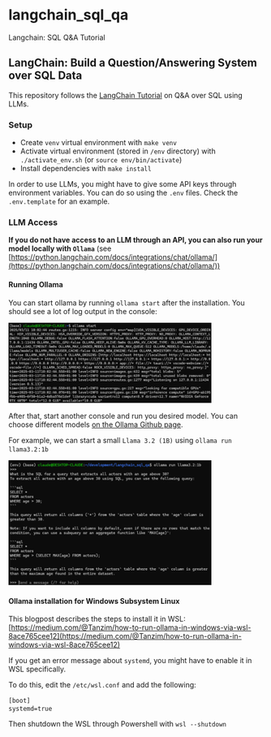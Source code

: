 # langchain_sql_qa
Langchain: SQL Q&A Tutorial


## LangChain: Build a Question/Answering System over SQL Data

This repository follows the [LangChain Tutorial](https://python.langchain.com/docs/tutorials/sql_qa/) on Q&A over SQL using LLMs.


### Setup

- Create `venv` virtual environment with `make venv`
- Activate virtual environment (stored in `/env` directory) with `./activate_env.sh` (or `source env/bin/activate`)
- Install dependencies with `make install`

In order to use LLMs, you might have to give some API keys through environment variables. You can do so using the `.env` files. Check the `.env.template` for an example.


### LLM Access

**If you do not have access to an LLM through an API, you can also run your model locally with `Ollama`**
(see [https://python.langchain.com/docs/integrations/chat/ollama/](https://python.langchain.com/docs/integrations/chat/ollama/))


#### Running Ollama

You can start ollama by running `ollama start` after the installation. You should see a lot of log output in the console:

<img src="./docs/ollama_start.png" width="400px">

After that, start another console and run you desired model. You can choose different models [on the Ollama Github page](https://github.com/ollama/ollama?tab=readme-ov-file#model-library).

For example, we can start a small `Llama 3.2 (1B)` using `ollama run llama3.2:1b`

<img src="./docs/ollama_sql_example.png" width="400px">


#### Ollama installation for Windows Subsystem Linux

This blogpost describes the steps to install it in WSL: [https://medium.com/@Tanzim/how-to-run-ollama-in-windows-via-wsl-8ace765cee12](https://medium.com/@Tanzim/how-to-run-ollama-in-windows-via-wsl-8ace765cee12)

If you get an error message about `systemd`, you might have to enable it in WSL specifically.

To do this, edit the `/etc/wsl.conf` and add the following:

```
[boot]
systemd=true
```

Then shutdown the WSL through Powershell with `wsl --shutdown`
